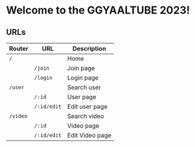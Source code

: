 # Welcome to the GGYAALTUBE 2023!

## URLs

|Router|URL|Description|
|- |- |- |
|`/`||Home|
||`/join`|Join page|
||`/login`|Login page|
|`/user`||Search user|
||`/:id`|User page|
||`/:id/edit`|Edit user page|
|`/video`||Search video|
||`/:id`|Video page|
||`/:id/edit`|Edit Video page|